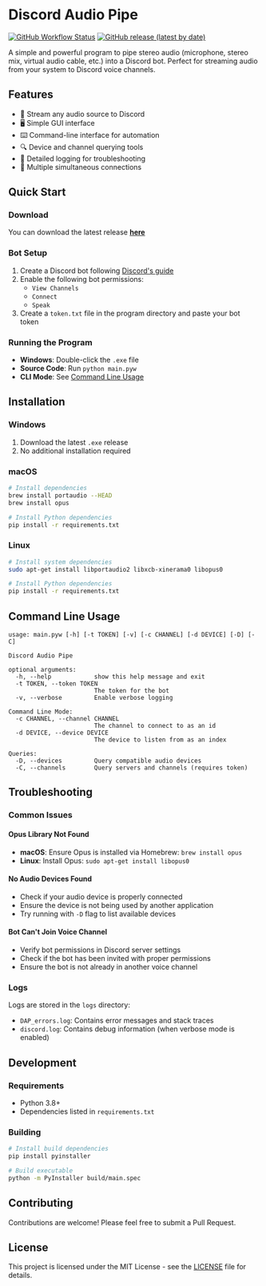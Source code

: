 # Discord Audio Pipe

[![GitHub Workflow Status](https://github.com/QiCuiHub/discord-audio-pipe/workflows/CI/badge.svg)](https://github.com/QiCuiHub/discord-audio-pipe/actions?query=workflow%3ACI)
[![GitHub release (latest by date)](https://img.shields.io/github/v/release/QiCuiHub/discord-audio-pipe)](https://github.com/QiCuiHub/discord-audio-pipe/releases/latest)

A simple and powerful program to pipe stereo audio (microphone, stereo mix, virtual audio cable, etc.) into a Discord bot. Perfect for streaming audio from your system to Discord voice channels.

## Features

- 🎤 Stream any audio source to Discord
- 🖥️ Simple GUI interface
- ⌨️ Command-line interface for automation
- 🔍 Device and channel querying tools
- 📝 Detailed logging for troubleshooting
- 🔄 Multiple simultaneous connections

## Quick Start

### Download

You can download the latest release [**here**](https://github.com/QiCuiHub/discord-audio-pipe/releases)

### Bot Setup

1. Create a Discord bot following [Discord's guide](https://discord.com/developers/docs/getting-started)
2. Enable the following bot permissions:
   - `View Channels`
   - `Connect`
   - `Speak`
3. Create a `token.txt` file in the program directory and paste your bot token

### Running the Program

- **Windows**: Double-click the `.exe` file
- **Source Code**: Run `python main.pyw`
- **CLI Mode**: See [Command Line Usage](#command-line-usage)

## Installation

### Windows

1. Download the latest `.exe` release
2. No additional installation required

### macOS

```bash
# Install dependencies
brew install portaudio --HEAD
brew install opus

# Install Python dependencies
pip install -r requirements.txt
```

### Linux

```bash
# Install system dependencies
sudo apt-get install libportaudio2 libxcb-xinerama0 libopus0

# Install Python dependencies
pip install -r requirements.txt
```

## Command Line Usage

```text
usage: main.pyw [-h] [-t TOKEN] [-v] [-c CHANNEL] [-d DEVICE] [-D] [-C]

Discord Audio Pipe

optional arguments:
  -h, --help            show this help message and exit
  -t TOKEN, --token TOKEN
                        The token for the bot
  -v, --verbose         Enable verbose logging

Command Line Mode:
  -c CHANNEL, --channel CHANNEL
                        The channel to connect to as an id
  -d DEVICE, --device DEVICE
                        The device to listen from as an index

Queries:
  -D, --devices         Query compatible audio devices
  -C, --channels        Query servers and channels (requires token)
```

## Troubleshooting

### Common Issues

#### Opus Library Not Found

- **macOS**: Ensure Opus is installed via Homebrew: `brew install opus`
- **Linux**: Install Opus: `sudo apt-get install libopus0`

#### No Audio Devices Found

- Check if your audio device is properly connected
- Ensure the device is not being used by another application
- Try running with `-D` flag to list available devices

#### Bot Can't Join Voice Channel

- Verify bot permissions in Discord server settings
- Check if the bot has been invited with proper permissions
- Ensure the bot is not already in another voice channel

### Logs

Logs are stored in the `logs` directory:

- `DAP_errors.log`: Contains error messages and stack traces
- `discord.log`: Contains debug information (when verbose mode is enabled)

## Development

### Requirements

- Python 3.8+
- Dependencies listed in `requirements.txt`

### Building

```bash
# Install build dependencies
pip install pyinstaller

# Build executable
python -m PyInstaller build/main.spec
```

## Contributing

Contributions are welcome! Please feel free to submit a Pull Request.

## License

This project is licensed under the MIT License - see the [LICENSE](LICENSE) file for details.
